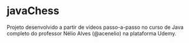 # javaChess

Projeto desenvolvido a partir de vídeos passo-a-passo no curso de Java completo do professor Nélio Alves (@acenelio) na plataforma Udemy.
